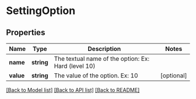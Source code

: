 # SettingOption

## Properties
Name | Type | Description | Notes
------------ | ------------- | ------------- | -------------
**name** | **string** | The textual name of the option: Ex: Hard (level 10) | 
**value** | **string** | The value of the option. Ex: 10 | [optional] 

[[Back to Model list]](../README.md#documentation-for-models) [[Back to API list]](../README.md#documentation-for-api-endpoints) [[Back to README]](../README.md)


